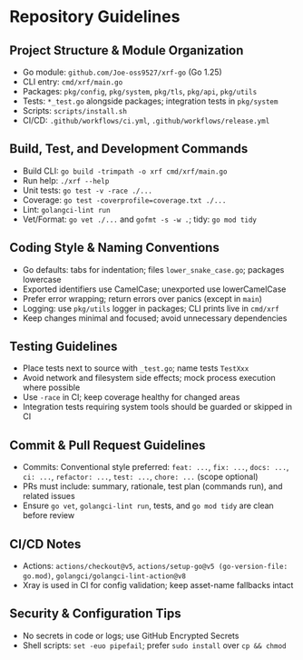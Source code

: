 # Repository Guidelines

## Project Structure & Module Organization
- Go module: `github.com/Joe-oss9527/xrf-go` (Go 1.25)
- CLI entry: `cmd/xrf/main.go`
- Packages: `pkg/config`, `pkg/system`, `pkg/tls`, `pkg/api`, `pkg/utils`
- Tests: `*_test.go` alongside packages; integration tests in `pkg/system`
- Scripts: `scripts/install.sh`
- CI/CD: `.github/workflows/ci.yml`, `.github/workflows/release.yml`

## Build, Test, and Development Commands
- Build CLI: `go build -trimpath -o xrf cmd/xrf/main.go`
- Run help: `./xrf --help`
- Unit tests: `go test -v -race ./...`
- Coverage: `go test -coverprofile=coverage.txt ./...`
- Lint: `golangci-lint run`
- Vet/Format: `go vet ./...` and `gofmt -s -w .`; tidy: `go mod tidy`

## Coding Style & Naming Conventions
- Go defaults: tabs for indentation; files `lower_snake_case.go`; packages lowercase
- Exported identifiers use CamelCase; unexported use lowerCamelCase
- Prefer error wrapping; return errors over panics (except in `main`)
- Logging: use `pkg/utils` logger in packages; CLI prints live in `cmd/xrf`
- Keep changes minimal and focused; avoid unnecessary dependencies

## Testing Guidelines
- Place tests next to source with `_test.go`; name tests `TestXxx`
- Avoid network and filesystem side effects; mock process execution where possible
- Use `-race` in CI; keep coverage healthy for changed areas
- Integration tests requiring system tools should be guarded or skipped in CI

## Commit & Pull Request Guidelines
- Commits: Conventional style preferred: `feat: ...`, `fix: ...`, `docs: ...`, `ci: ...`, `refactor: ...`, `test: ...`, `chore: ...` (scope optional)
- PRs must include: summary, rationale, test plan (commands run), and related issues
- Ensure `go vet`, `golangci-lint run`, tests, and `go mod tidy` are clean before review

## CI/CD Notes
- Actions: `actions/checkout@v5`, `actions/setup-go@v5 (go-version-file: go.mod)`, `golangci/golangci-lint-action@v8`
- Xray is used in CI for config validation; keep asset-name fallbacks intact

## Security & Configuration Tips
- No secrets in code or logs; use GitHub Encrypted Secrets
- Shell scripts: `set -euo pipefail`; prefer `sudo install` over `cp && chmod`
